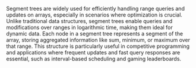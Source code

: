 Segment trees are widely used for efficiently handling range queries and updates on arrays, especially in scenarios where optimization is crucial. Unlike traditional data structures, segment trees enable queries and modifications over ranges in logarithmic time, making them ideal for dynamic data. 
Each node in a segment tree represents a segment of the array, storing aggregated information like sum, minimum, or maximum over that range. This structure is particularly useful in competitive programming and applications where frequent updates and fast query responses are essential, such as interval-based scheduling and gaming leaderboards.
